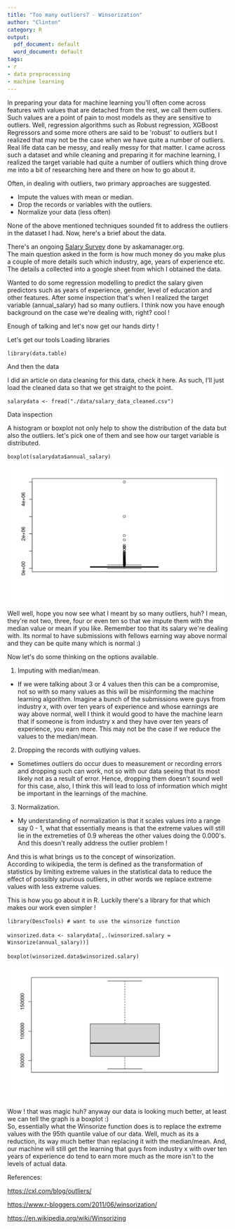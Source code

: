 ```yaml
---
title: "Too many outliers? - Winsorization"
author: "Clinton"
category: R
output:
  pdf_document: default
  word_document: default
tags:
- r
- data preprocessing
- machine learning
---
```



In preparing your data for machine learning you'll often come across features with values that are detached from the rest, we call them outliers.  Such values are a point of pain to most models as they are sensitive to outliers. Well, regression algorithms such as Robust regression, XGBoost Regressors and some more others are said to be 'robust' to outliers but I realized that may not be the case when we have quite a number of outliers. Real life data can be messy, and really messy for that matter. I came across such a dataset and while cleaning and preparing it for machine learning, I realized the target variable had quite a number of outliers which thing drove me into a bit of researching here and there on how to go about it.   

Often, in dealing with outliers,  two primary approaches are suggested.  

  * Impute the values with mean or median.   
  * Drop the records or variables with the outliers.   
  * Normalize your data (less often)
  
None of the above mentioned techniques sounded fit to address the outliers in the dataset I had. Now, here's a brief about the data.   

There's an ongoing [Salary Survey](https://www.askamanager.org/2021/04/how-much-money-do-you-make-4.html) done by askamanager.org.  
The main question asked in the form is how much money do you make plus a couple of more details such which industry, age, years of experience etc. The details a collected into a google sheet from which I obtained the data. 

Wanted to do some regression modelling to predict the salary given predictors such as years of experience, gender, level of education and other features. After some inspection that's when I realized the target variable (annual_salary) had so many outliers. I think now you have enough background on the case we're dealing with, right? cool !   

Enough of talking and let's now get our hands dirty !   

Let's get our tools 
Loading libraries 
```{r}
library(data.table)
```

And then the data  

I did an article on data cleaning for this data, check it here. As such, I'll just load the cleaned data so that we get straight to the point. 

```{r}
salarydata <- fread("./data/salary_data_cleaned.csv") 
```

Data inspection  

A histogram or boxplot not only help to show the distribution of the data but also the outliers. 
let's pick one of them and see how our target variable is distributed.  

```{r}
boxplot(salarydata$annual_salary)
```
![](boxplotb4.png)   

Well well, hope you now see what I meant by so many outliers, huh? I mean, they're not two, three, four or even ten so that we impute them with the median value or mean if you like. Remember too that its salary we're dealing with. Its normal to have submissions with fellows earning way above normal and they can be quite many which is normal :)     

Now let's do some thinking on the options available.  

1. Imputing with median/mean.  
  - If we were talking about 3 or 4 values then this can be a compromise, not so with so many values as this will be misinforming the machine learning algorithm. Imagine a bunch of the submissions were guys from industry x, with over ten years of experience and whose earnings are way above normal, well I think it would good to have the machine learn that if someone is from industry x and they have over ten years of experience, you earn more. This may not be the case if we reduce the values to the median/mean.   
  
2. Dropping the records with outlying values. 
  - Sometimes outliers do occur dues to measurement or recording errors and dropping such can work, not so with our data seeing that its most likely not as a result of error. Hence, dropping them doesn't sound well for this case, also, I think this will lead to loss of information which might be important in the learnings of the machine.  
  
3. Normalization.  
  - My understanding of normalization is that it scales values into a range say 0 - 1, what that essentially means is that the extreme values will still lie in the extremeties of 0.9 whereas the other values doing the 0.000's. And this doesn't really address the outlier problem !   
  
And this is what brings us to the concept of winsorization.  
According to wikipedia, the term is defined as the transformation of statistics by limiting extreme values in the statistical data to reduce the effect of possibly spurious outliers, in other words we replace extreme values with less extreme values.   

This is how you go about it in R. Luckily there's a library for that which makes our work even simpler !    

```{r}
library(DescTools) # want to use the winsorize function  

winsorized.data <- salarydata[,.(winsorized.salary = Winsorize(annual_salary))]

boxplot(winsorized.data$winsorized.salary) 
```
 ![](boxplotafter.png)   

Wow ! that was magic huh? anyway our data is looking much better, at least we can tell the graph is a boxplot :)   
So, essentially what the Winsorize function does is to replace the extreme values with the 95th quantile value of our data. Well, much as its a reduction, its way much better than replacing it with the median/mean. And, our machine will still get the learning that guys from industry x with over ten years of experience do tend to earn more much as the more isn't to the levels of actual data.    



References: 

https://cxl.com/blog/outliers/   

https://www.r-bloggers.com/2011/06/winsorization/     

https://en.wikipedia.org/wiki/Winsorizing    



